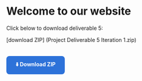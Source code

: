 # Welcome to our website

Click below to download deliverable 5:

[download ZIP] (Project Deliverable 5 Iteration 1.zip)

<a class="download-btn" href="{{ '/ProjectDeliverable5Iteration1.zip' | relative_url }}" download>
  ⬇️ Download ZIP
</a>

<style>
.download-btn {
  display: inline-block;
  padding: 12px 24px;
  background-color: #2d72d9;
  color: white;
  text-decoration: none;
  border-radius: 8px;
  font-weight: bold;
  transition: background-color 0.2s ease;
  margin-top: 20px;
}

.download-btn:hover {
  background-color: #1b4f91;
}
</style>
